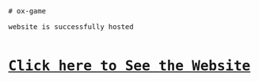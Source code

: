 <pre>
# ox-game

website is successfully hosted 

<h1><a href="https://krie1309.github.io/Tic-Taac-Toe_Game/" target="_blank">Click here to See the Website</a></h1>
</pre>

